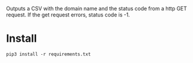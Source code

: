 Outputs a CSV with the domain name and the status code from a http GET request. If the get request errors, status code is -1.

# Install
```
pip3 install -r requirements.txt
```